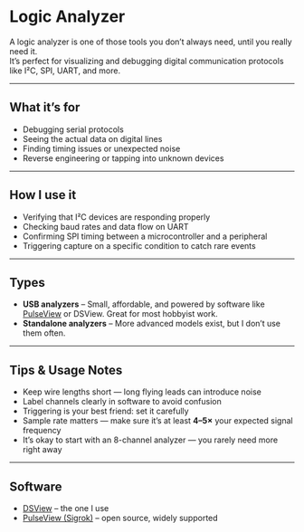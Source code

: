 
# Logic Analyzer

A logic analyzer is one of those tools you don’t always need, until you really need it.  
It’s perfect for visualizing and debugging digital communication protocols like I²C, SPI, UART, and more.

---

## What it’s for

- Debugging serial protocols
- Seeing the actual data on digital lines
- Finding timing issues or unexpected noise
- Reverse engineering or tapping into unknown devices

---

## How I use it

- Verifying that I²C devices are responding properly
- Checking baud rates and data flow on UART
- Confirming SPI timing between a microcontroller and a peripheral
- Triggering capture on a specific condition to catch rare events

---

## Types

- **USB analyzers** – Small, affordable, and powered by software like [PulseView](https://sigrok.org/wiki/Downloads) or DSView. Great for most hobbyist work.
- **Standalone analyzers** – More advanced models exist, but I don’t use them often.

---

## Tips & Usage Notes

- Keep wire lengths short — long flying leads can introduce noise
- Label channels clearly in software to avoid confusion
- Triggering is your best friend: set it carefully
- Sample rate matters — make sure it’s at least **4–5×** your expected signal frequency
- It’s okay to start with an 8-channel analyzer — you rarely need more right away

---

## Software

- [DSView](https://www.dreamsourcelab.com/) – the one I use
- [PulseView (Sigrok)](https://sigrok.org/wiki/Downloads) – open source, widely supported
